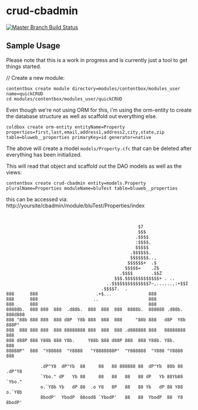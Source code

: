 # crud-cbadmin

[![Master Branch Build Status](https://img.shields.io/travis/BluewaterSolutions/crud-cbadmin/master.svg?style=flat-square&label=master)](https://travis-ci.org/BluewaterSolutions/crud-cbadmin)

## Sample Usage ##
Please note that this is a work in progress and is currently just a tool to get things started.



// Create a new module:
```
contentbox create module directory=modules/contentbox/modules_user name=quickCRUD
cd modules/contentbox/modules_user/quickCRUD
```


Even though we're not using ORM for this, i'm using the orm-entity to create the database structure as well as scaffold out everything else.

```
coldbox create orm-entity entityName=Property properties=first,last,email,address1,address2,city,state,zip table=bluweb__properties primaryKey=id generator=native
```


The above will create a model `models/Property.cfc` that can be deleted after everything has been initialized.


This will read that object and scaffold out the DAO models as well as the views:
```
contentbox create crud-cbadmin entity=models.Property pluralName=Properties moduleName=bluTest table=bluweb__properties
```




this can be accessed via: http://yoursite/cbadmin/module/bluTest/Properties/index

```

                                       
                                                  $7                        
                                                  $$$                         
                                                 .$$$$                        
                                                 :$$$$.                       
                                                 $$$$$                        
                                               .$$$$$$.                       
                                               $$$$$$$..,                     
                                              $$$$$$+  .$                     
                                             $$$$$=    .Z$                    
                                           .$$$$       .$$Z                   
                                         $$$.$$$$$$$$$$$$$+ . ..             
                                      ..$$$$$$$$$$$$$$7~,......,:+$$I         
                                    .$$$$7.  .                                
888      888                      .+$...              888                                      
888      888                     ..                   888                                      
888      888                                          888                                      
88888b.  888 888  888  .d88b.  888  888  888  8888b.  888888 .d88b.  888d888                   
888 "88b 888 888  888 d8P  Y8b 888  888  888     "88b 888   d8P  Y8b 888P"                     
888  888 888 888  888 88888888 888  888  888 .d888888 888   88888888 888                       
888 d88P 888 Y88b 888 Y8b.     Y88b 888 d88P 888  888 Y88b. Y8b.     888                       
88888P"  888  "Y88888  "Y8888   "Y8888888P"  "Y888888  "Y888 "Y8888  888 

             .dP"Y8  dP"Yb  88     88   88 888888 88  dP"Yb  88b 88 .dP"Y8 
             `Ybo." dP   Yb 88     88   88   88   88 dP   Yb 88Yb88 `Ybo." 
             o.`Y8b Yb   dP 88  .o Y8   8P   88   88 Yb   dP 88 Y88 o.`Y8b 
             8bodP'  YbodP  88ood8 `YbodP'   88   88  YbodP  88  Y8 8bodP' 

```

